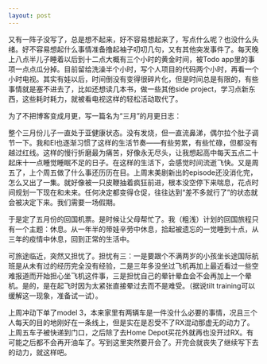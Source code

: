 ```yaml
---
layout: post
---
```


又有一阵子没写了，总是想不起来，好不容易想起来了，写点什么呢？也没什么头绪。好不容易想起什么事情准备撸起袖子叨叨几句，又有其他突发事件了。每天晚上八点半儿子睡着以后到十二点大概有三个小时的黄金时间，被Todo app里的事项一点点瓜分掉。目前留给洗澡半个小时，写个人项目的代码两个小时，再看一个小时电视。其实有娃以后，时间倒没有变得很碎片化，但是时间总是有限的，有些事情就是塞不进去了，比如还想读几本书，做一些其他side project，学习点新东西，这些耗时耗力，就被看电视这样的轻松活动取代了。

为了不把博客变成月更，写一篇名为“三月”的月更日志：

整个三月份儿子一直处于亚健康状态。没有发烧，但一直流鼻涕，偶尔拉个肚子调节一下。我和El也逐渐习惯了这样的生活节奏——有些劳累，有些忙碌，但都没有越过红线。这样的慢行折磨最为痛苦，好像永无尽头，让我想起高中每天五点二十起床十一点睡觉睡眠不足的日子。在这样的生活下，会感觉时间流逝飞快。又是周五了，上个周五做了什么事还历历在目。上周末美剧新出的episode还没消化完，怎么又出了一集。就好像被一只皮鞭抽着疯狂前进，根本没空停下来喘息，花点时间规划一下现在和未来。任何决定都变得仓促，往往达到“差不多就行了”的状态就会被决定下来。我们需要一场假期。

于是定了五月份的回国机票。是时候让父母帮忙了。我（粗浅）计划的回国旅程只有一个主题：休息。从一年半的带娃辛劳中休息，拾起被遗忘的一觉睡到十点，从三年的疫情中休息，回到正常的生活中。

可旅途临近，突然又担忧了。担忧有三：一是要跟个不满两岁的小孩坐长途国际航班是从未有过的经历完全没有经验，二是三年多没坐过飞机再加上最近看过一些空难报道而开始担心坐飞机这件事，三是担忧自己的晕针晕血会不会再加上一个晕机。是的，是在起飞时因为太紧张直接晕过去而不是难受。（据说tilt training可以缓解这一现象，准备试一试）。

上周冲动下单了model 3，本来家里有两辆车是一件没什么必要的事情，况且三个人每天的目的地刚好在一条线上，但是实在是忍受不了RX混动那虚无的动力了。上周五车子被快递到门口，之后除了去Home Depot买花外就再也没开过RX。有可能之后都不会再开油车了。写到这里突然要开会了。开完会就丧失了继续写下去的动力，就这样吧。
